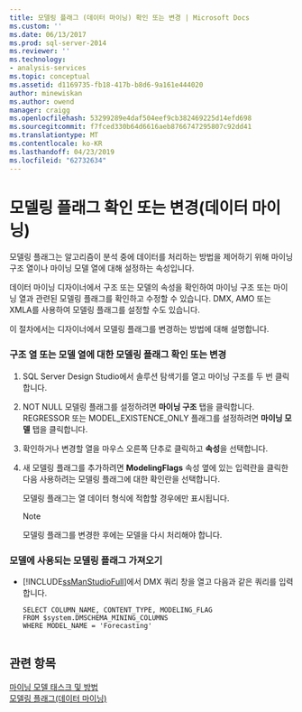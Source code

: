 ```yaml
---
title: 모델링 플래그 (데이터 마이닝) 확인 또는 변경 | Microsoft Docs
ms.custom: ''
ms.date: 06/13/2017
ms.prod: sql-server-2014
ms.reviewer: ''
ms.technology:
- analysis-services
ms.topic: conceptual
ms.assetid: d1169735-fb18-417b-b8d6-9a161e444020
author: minewiskan
ms.author: owend
manager: craigg
ms.openlocfilehash: 53299289e4daf504eef9cb382469225d14efd698
ms.sourcegitcommit: f7fced330b64d6616aeb8766747295807c92dd41
ms.translationtype: MT
ms.contentlocale: ko-KR
ms.lasthandoff: 04/23/2019
ms.locfileid: "62732634"
---
```

# <a name="view-or-change-modeling-flags-data-mining"></a>모델링 플래그 확인 또는 변경(데이터 마이닝)
  모델링 플래그는 알고리즘이 분석 중에 데이터를 처리하는 방법을 제어하기 위해 마이닝 구조 열이나 마이닝 모델 열에 대해 설정하는 속성입니다.  
  
 데이터 마이닝 디자이너에서 구조 또는 모델의 속성을 확인하여 마이닝 구조 또는 마이닝 열과 관련된 모델링 플래그를 확인하고 수정할 수 있습니다. DMX, AMO 또는 XMLA를 사용하여 모델링 플래그를 설정할 수도 있습니다.  
  
 이 절차에서는 디자이너에서 모델링 플래그를 변경하는 방법에 대해 설명합니다.  
  
### <a name="view-or-change-the-modeling-flag-for-a-structure-column-or-model-column"></a>구조 열 또는 모델 열에 대한 모델링 플래그 확인 또는 변경  
  
1.  SQL Server Design Studio에서 솔루션 탐색기를 열고 마이닝 구조를 두 번 클릭합니다.  
  
2.  NOT NULL 모델링 플래그를 설정하려면 **마이닝 구조** 탭을 클릭합니다. REGRESSOR 또는 MODEL_EXISTENCE_ONLY 플래그를 설정하려면 **마이닝 모델** 탭을 클릭합니다.  
  
3.  확인하거나 변경할 열을 마우스 오른쪽 단추로 클릭하고 **속성**을 선택합니다.  
  
4.  새 모델링 플래그를 추가하려면 **ModelingFlags** 속성 옆에 있는 입력란을 클릭한 다음 사용하려는 모델링 플래그에 대한 확인란을 선택합니다.  
  
     모델링 플래그는 열 데이터 형식에 적합할 경우에만 표시됩니다.  
  
    > [!NOTE]  
    >  모델링 플래그를 변경한 후에는 모델을 다시 처리해야 합니다.  
  
### <a name="get-the-modeling-flags-used-in-the-model"></a>모델에 사용되는 모델링 플래그 가져오기  
  
-   [!INCLUDE[ssManStudioFull](../../includes/ssmanstudiofull-md.md)]에서 DMX 쿼리 창을 열고 다음과 같은 쿼리를 입력합니다.  
  
    ```  
    SELECT COLUMN_NAME, CONTENT_TYPE, MODELING_FLAG  
    FROM $system.DMSCHEMA_MINING_COLUMNS  
    WHERE MODEL_NAME = 'Forecasting'  
  
    ```  
  
## <a name="see-also"></a>관련 항목  
 [마이닝 모델 태스크 및 방법](mining-model-tasks-and-how-tos.md)   
 [모델링 플래그&#40;데이터 마이닝&#41;](modeling-flags-data-mining.md)  
  
  
